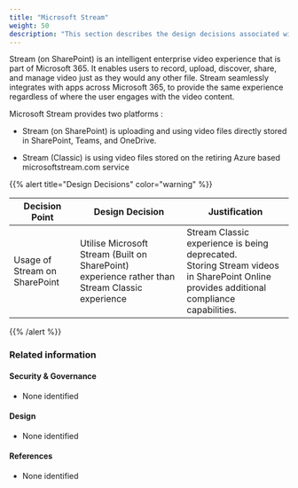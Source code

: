 ```yaml
---
title: "Microsoft Stream"
weight: 50
description: "This section describes the design decisions associated with SharePoint based Microsoft Stream video service for system(s) built using ASD's Blueprint for Secure Cloud."
---
```


Stream (on SharePoint) is an intelligent enterprise video experience that is part of Microsoft 365. It enables users to record, upload, discover, share, and manage video just as they would any other file. Stream seamlessly integrates with apps across Microsoft 365, to provide the same experience regardless of where the user engages with the video content.

Microsoft Stream provides two platforms :

* Stream (on SharePoint) is uploading and using video files directly stored in SharePoint, Teams, and OneDrive.

* Stream (Classic) is using video files stored on the retiring Azure based microsoftstream.com service

{{% alert title="Design Decisions" color="warning" %}}

| Decision Point                | Design Decision                                                                                 | Justification                                                                                                                             |
|-------------------------------|-------------------------------------------------------------------------------------------------|-------------------------------------------------------------------------------------------------------------------------------------------|
| Usage of Stream on SharePoint | Utilise Microsoft Stream (Built on SharePoint) experience rather than Stream Classic experience | Stream Classic experience is being deprecated.<br>Storing Stream videos in SharePoint Online provides additional compliance capabilities. |

{{% /alert %}}

### Related information

#### Security & Governance

* None identified

#### Design

* None identified

#### References

* None identified